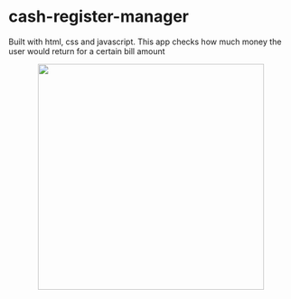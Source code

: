 # cash-register-manager
Built with html, css and javascript. This app checks how much money the user would return for a certain bill amount
<div align="center">
    <img src="E:\rocketmedia" width="400px"</img> 
</div>
